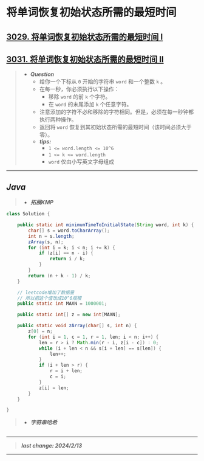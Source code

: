 # 将单词恢复初始状态所需的最短时间

## [3029. 将单词恢复初始状态所需的最短时间 I](https://leetcode.cn/problems/minimum-time-to-revert-word-to-initial-state-i/)

## [3031. 将单词恢复初始状态所需的最短时间 II](https://leetcode.cn/problems/minimum-time-to-revert-word-to-initial-state-ii/)

> - ***Question***
>   - 给你一个下标从 `0` 开始的字符串 `word` 和一个整数 `k` 。
>   - 在每一秒，你必须执行以下操作：
>     - 移除 `word` 的前 `k` 个字符。
>     - 在 `word` 的末尾添加 `k` 个任意字符。
>   - 注意添加的字符不必和移除的字符相同。但是，必须在每一秒钟都执行两种操作。
>   - 返回将 `word` 恢复到其初始状态所需的最短时间（该时间必须大于零）。
>   - ***tips:***
>     - `1 <= word.length <= 10^6`
>     - `1 <= k <= word.length`
>     - `word` 仅由小写英文字母组成

---

## *Java*

> - ***拓展KMP***

```java
class Solution {

    public static int minimumTimeToInitialState(String word, int k) {
        char[] s = word.toCharArray();
        int n = s.length;
        zArray(s, n);
        for (int i = k; i < n; i += k) {
            if (z[i] == n - i) {
                return i / k;
            }
        }
        return (n + k - 1) / k;
    }

    // leetcode增加了数据量
    // 所以把这个值改成10^6规模
    public static int MAXN = 1000001;

    public static int[] z = new int[MAXN];

    public static void zArray(char[] s, int n) {
        z[0] = n;
        for (int i = 1, c = 1, r = 1, len; i < n; i++) {
            len = r > i ? Math.min(r - i, z[i - c]) : 0;
            while (i + len < n && s[i + len] == s[len]) {
                len++;
            }
            if (i + len > r) {
                r = i + len;
                c = i;
            }
            z[i] = len;
        }
    }

}
```

> - ***字符串哈希***

```java
```

---

> ***last change: 2024/2/13***

---
